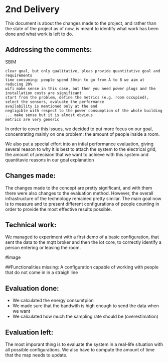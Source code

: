
# 2nd Delivery


This document is about the changes made to the project, and rather than the state of the project as of now, is meant to identify what work has been done and what work is left to do.

## Addressing the comments:
SBIM

    clear goal, but only qualitative, pleas provide quantitative goal and requirements
    time consuming: people spend 30min to go from A to B we aim at reducing 20%
    wifi make sense in this case, but then you need power plugs and the installation costs are significant
    start from the problem, define the metrics (e.g. room occupied), select the sensors, evaluate the performance 
    availability is mentioned only at the end
    negligible with respect to the power consumption of the whole building ... make sense but it is almost obvious
    metrics are very generic
    
In order to cover this issues, we decided to put more focus on our goal, concentrating mainly on one problem: the amount of people inside a room.

We also put a special effort into an intial performance evaluation, giving several reason to why it is best to attach the system to the electrical grid, the amount of precision that we want to achieve with this system and quantitavie reasons in our goal explanation
## Changes made:

The changes made to the concept are pretty significant, and with them there were also changes to the evaluation method. However, the overall infrastructure of the technology remained pretty similar. The main goal now is to measure and to present different configurations of people counting in order to provide the most effective results possible.

## Technical work:

We managed to experiment with a first demo of a basic configuration, that sent the data to the mqtt broker and then the iot core, to correctly identify a person entering or leaving the room.

#image

##Functionalities missing:
A configuration capable of working with people that do not come in in a straigh line

## Evaluation done:
* We calculated the energy consumtpion
* We made sure that the bandwith is high enough to send the data when we want
* We calculated how much the sampling rate should be (overestimation)

## Evaluation left:
The most imporant thing is to evaluate the system in a real-life situation with all possible configurations.
We also have to compute the amount of time that the map needs to update.

